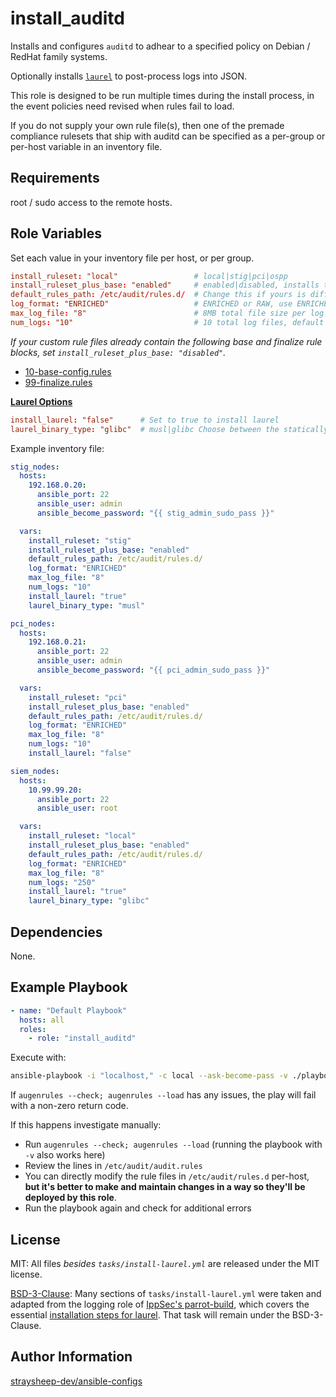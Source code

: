 install_auditd
=========

Installs and configures `auditd` to adhear to a specified policy on Debian / RedHat family systems.

Optionally installs [`laurel`](https://github.com/threathunters-io/laurel) to post-process logs into JSON.

This role is designed to be run multiple times during the install process, in the event policies need revised when rules fail to load.

If you do not supply your own rule file(s), then one of the premade compliance rulesets that ship with auditd can be specified as a per-group or per-host variable in an inventory file.

Requirements
------------

root / sudo access to the remote hosts.

Role Variables
--------------

Set each value in your inventory file per host, or per group.

```conf
install_ruleset: "local"                 # local|stig|pci|ospp
install_ruleset_plus_base: "enabled"     # enabled|disabled, installs the 10-base-config.rules and 99-finalize.rules, set to "disabled" if your local file contains these
default_rules_path: /etc/audit/rules.d/  # Change this if yours is different
log_format: "ENRICHED"                   # ENRICHED or RAW, use ENRICHED if reviewing logs on another system
max_log_file: "8"                        # 8MB total file size per log file, a good default
num_logs: "10"                           # 10 total log files, default for an endpoint shipping logs to a SIEM, use 50+ for a log server
```

*If your custom rule files already contain the following base and finalize rule blocks, set `install_ruleset_plus_base: "disabled"`.*

- [10-base-config.rules](https://github.com/linux-audit/audit-userspace/blob/master/rules/10-base-config.rules)
- [99-finalize.rules](https://github.com/linux-audit/audit-userspace/blob/master/rules/99-finalize.rules)


[**Laurel Options**](https://github.com/threathunters-io/laurel/blob/master/INSTALL.md)

```conf
install_laurel: "false"      # Set to true to install laurel
laurel_binary_type: "glibc"  # musl|glibc Choose between the statically linked musl version, or the dynamically linked glibc version
```

Example inventory file:

```yml
stig_nodes:
  hosts:
    192.168.0.20:
      ansible_port: 22
      ansible_user: admin
      ansible_become_password: "{{ stig_admin_sudo_pass }}"

  vars:
    install_ruleset: "stig"
    install_ruleset_plus_base: "enabled"
    default_rules_path: /etc/audit/rules.d/
    log_format: "ENRICHED"
    max_log_file: "8"
    num_logs: "10"
    install_laurel: "true"
    laurel_binary_type: "musl"

pci_nodes:
  hosts:
    192.168.0.21:
      ansible_port: 22
      ansible_user: admin
      ansible_become_password: "{{ pci_admin_sudo_pass }}"

  vars:
    install_ruleset: "pci"
    install_ruleset_plus_base: "enabled"
    default_rules_path: /etc/audit/rules.d/
    log_format: "ENRICHED"
    max_log_file: "8"
    num_logs: "10"
    install_laurel: "false"

siem_nodes:
  hosts:
    10.99.99.20:
      ansible_port: 22
      ansible_user: root

  vars:
    install_ruleset: "local"
    install_ruleset_plus_base: "enabled"
    default_rules_path: /etc/audit/rules.d/
    log_format: "ENRICHED"
    max_log_file: "8"
    num_logs: "250"
    install_laurel: "true"
    laurel_binary_type: "glibc"
```

Dependencies
------------

None.

Example Playbook
----------------

```yml
- name: "Default Playbook"
  hosts: all
  roles:
    - role: "install_auditd"
```

Execute with:

```bash
ansible-playbook -i "localhost," -c local --ask-become-pass -v ./playbook.yml
```

If `augenrules --check; augenrules --load` has any issues, the play will fail with a non-zero return code.

If this happens investigate manually:

- Run `augenrules --check; augenrules --load` (running the playbook with `-v` also works here)
- Review the lines in `/etc/audit/audit.rules`
- You can directly modify the rule files in `/etc/audit/rules.d` per-host, **but it's better to make and maintain changes in a way so they'll be deployed by this role**.
- Run the playbook again and check for additional errors

License
-------

MIT: All files *besides `tasks/install-laurel.yml`* are released under the MIT license.

[BSD-3-Clause](https://github.com/IppSec/parrot-build/tree/master/roles/configure-logging#license): Many sections of `tasks/install-laurel.yml` were taken and adapted from the logging role of [IppSec's parrot-build](https://github.com/IppSec/parrot-build/blob/master/roles/configure-logging/tasks/auditd.yml), which covers the essential [installation steps for laurel](https://github.com/threathunters-io/laurel/blob/master/INSTALL.md). That task will remain under the BSD-3-Clause.

Author Information
------------------

[straysheep-dev/ansible-configs](https://github.com/straysheep-dev/ansible-configs/)
